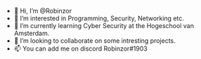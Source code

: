 - 👋 Hi, I’m @Robinzor
- 👀 I’m interested in Programming, Security, Networking etc.
- 🌱 I’m currently learning Cyber Security at the Hogeschool van Amsterdam.
- 💞️ I’m looking to collaborate on some intresting projects.
- 📫 You can add me on discord Robinzor#1903

